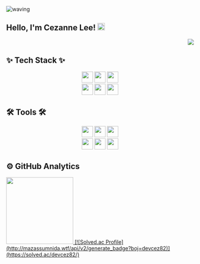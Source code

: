 ![waving](https://capsule-render.vercel.app/api?type=waving&height=200&text=&fontAlign=80&fontAlignY=40&color=gradient)

## Hello, I'm Cezanne Lee! <img src="https://media.giphy.com/media/hvRJCLFzcasrR4ia7z/giphy.gif" width="20px">
<p align="right"><a href="https://hits.seeyoufarm.com"><img src="https://hits.seeyoufarm.com/api/count/incr/badge.svg?url=https%3A%2F%2Fgithub.com%2FdevCez-E%2Fhit-counter&count_bg=%233F78FF&title_bg=%23FF3C3C&icon=airfrance.svg&icon_color=%23FFFFFF&title=FR&edge_flat=false"/></a>
</p>
   
<!-- - 📫  How to reach me: 
   - Tech Blog: [![Tech Blog Badge](http://img.shields.io/badge/-%20blog-000000?style=flat-square&logo=bookstack&logoColor=white&link=https://alstn2468.github.io/)](https://waytocse.tistory.com/)
-->

## ✨ Tech Stack ✨
<p align="center">
    <img height="30em" src="https://img.shields.io/badge/Unity-000000?style=for-the-badge&logo=unity&logoColor=white"/>
    <img height="30em" src="https://img.shields.io/badge/Android-3DDC84?style=for-the-badge&logo=android&logoColor=white"/>
    <img height="30em" src="https://img.shields.io/badge/Csharp-239120?style=for-the-badge&logo=Csharp&logoColor=white"/>
  <br/>  
    <img height="30em" src="https://img.shields.io/badge/Java-ED8B00?style=for-the-badge&logo=openjdk&logoColor=white"/>
    <img height="30em" src="https://img.shields.io/badge/JavaScript-F7DF1E?style=for-the-badge&logo=javascript&logoColor=white"/>
    <img height="30em" src="https://img.shields.io/badge/Python-3776AB?style=for-the-badge&logo=python&logoColor=white"/>
   <br/>
</p>

## 🛠 Tools 🛠
<p align="center">
       <img height="30em" src="https://img.shields.io/badge/Xcode-147EFB?style=for-the-badge&logo=xcode&logoColor=white"/>
    <img height="30em" src="https://img.shields.io/badge/VisualStudio-5C2D91?style=for-the-badge&logo=visualstudio&logoColor=white"/>
    <img height="30em" src="https://img.shields.io/badge/VisualStudioCode-007ACC?style=for-the-badge&logo=visualstudiocode&logoColor=white"/>
   <br/>
    <img height="30em" src="https://img.shields.io/badge/Git-F05032?style=for-the-badge&logo=git&logoColor=white"/>
    <img height="30em" src="https://img.shields.io/badge/Github-73398D?style=for-the-badge&logo=github&logoColor=white"/>
    <img height="30em" src="https://img.shields.io/badge/Postman-FF6C37?style=for-the-badge&logo=postman&logoColor=white"/>
   <br/>
</p>
<!--https://simpleicons.org/ -->
<!-- https://dev.to/envoy_/150-badges-for-github-pnk -->

## ⚙️ GitHub Analytics

<p align="left">
<a href="https://github.com/devCez-E">
  <img height="180em" src="https://github-readme-stats.vercel.app/api?username=devCez-E&show_icons=true&include_all_commits=true&count_private=true"/>
<!--  <img height="180em" src="https://github-readme-stats-eight-theta.vercel.app/api/top-langs/?username=devCez-E&layout=compact&langs_count=8&theme=chartreuse-dark"/> -->
[![Solved.ac Profile](http://mazassumnida.wtf/api/v2/generate_badge?boj=devcez82)](https://solved.ac/devcez82/)

</a>

</p>
